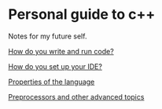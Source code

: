 # Personal guide to c++

Notes for my future self.

[How do you write and run code?](./documentation/write_and_run_code.md)

[How do you set up your IDE?](./documentation/set_up_ide.md)

[Properties of the language](./documentation/language_properties.md)

[Preprocessors and other advanced topics](./documentation/advanced_topics.md)


